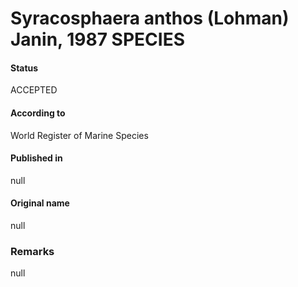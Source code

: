 Syracosphaera anthos (Lohman) Janin, 1987 SPECIES
=======

#### Status
ACCEPTED

#### According to
World Register of Marine Species

#### Published in
null

#### Original name
null

### Remarks
null
